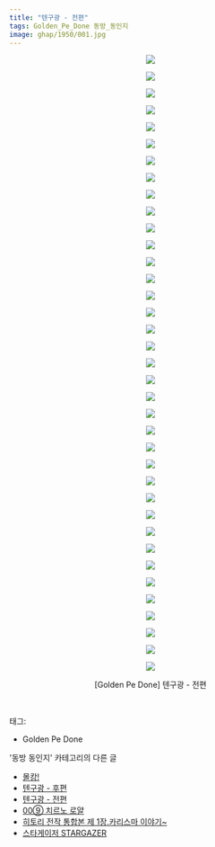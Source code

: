 ```yaml
---
title: "텐구광 - 전편"
tags: Golden_Pe_Done 동방_동인지
image: ghap/1950/001.jpg
---
```

<div class="article">
<p style="text-align: center; clear: none; float: none;"><img src="{{ site.nasurl }}/ghap/1950/001.jpg"/></p>
<p style="text-align: center; clear: none; float: none;"><img src="{{ site.nasurl }}/ghap/1950/002.jpg"/></p>
<p style="text-align: center; clear: none; float: none;"><img src="{{ site.nasurl }}/ghap/1950/003.jpg"/></p>
<p style="text-align: center; clear: none; float: none;"><img src="{{ site.nasurl }}/ghap/1950/004.jpg"/></p>
<p style="text-align: center; clear: none; float: none;"><img src="{{ site.nasurl }}/ghap/1950/005.jpg"/></p>
<p style="text-align: center; clear: none; float: none;"><img src="{{ site.nasurl }}/ghap/1950/006.jpg"/></p>
<p style="text-align: center; clear: none; float: none;"><img src="{{ site.nasurl }}/ghap/1950/007.jpg"/></p>
<p style="text-align: center; clear: none; float: none;"><img src="{{ site.nasurl }}/ghap/1950/008.jpg"/></p>
<p style="text-align: center; clear: none; float: none;"><img src="{{ site.nasurl }}/ghap/1950/009.jpg"/></p>
<p style="text-align: center; clear: none; float: none;"><img src="{{ site.nasurl }}/ghap/1950/010.jpg"/></p>
<p style="text-align: center; clear: none; float: none;"><img src="{{ site.nasurl }}/ghap/1950/011.jpg"/></p>
<p style="text-align: center; clear: none; float: none;"><img src="{{ site.nasurl }}/ghap/1950/012.jpg"/></p>
<p style="text-align: center; clear: none; float: none;"><img src="{{ site.nasurl }}/ghap/1950/013.jpg"/></p>
<p style="text-align: center; clear: none; float: none;"><img src="{{ site.nasurl }}/ghap/1950/014.jpg"/></p>
<p style="text-align: center; clear: none; float: none;"><img src="{{ site.nasurl }}/ghap/1950/015.jpg"/></p>
<p style="text-align: center; clear: none; float: none;"><img src="{{ site.nasurl }}/ghap/1950/016.jpg"/></p>
<p style="text-align: center; clear: none; float: none;"><img src="{{ site.nasurl }}/ghap/1950/017.jpg"/></p>
<p style="text-align: center; clear: none; float: none;"><img src="{{ site.nasurl }}/ghap/1950/018.jpg"/></p>
<p style="text-align: center; clear: none; float: none;"><img src="{{ site.nasurl }}/ghap/1950/019.jpg"/></p>
<p style="text-align: center; clear: none; float: none;"><img src="{{ site.nasurl }}/ghap/1950/020.jpg"/></p>
<p style="text-align: center; clear: none; float: none;"><img src="{{ site.nasurl }}/ghap/1950/021.jpg"/></p>
<p style="text-align: center; clear: none; float: none;"><img src="{{ site.nasurl }}/ghap/1950/022.jpg"/></p>
<p style="text-align: center; clear: none; float: none;"><img src="{{ site.nasurl }}/ghap/1950/023.jpg"/></p>
<p style="text-align: center; clear: none; float: none;"><img src="{{ site.nasurl }}/ghap/1950/024.jpg"/></p>
<p style="text-align: center; clear: none; float: none;"><img src="{{ site.nasurl }}/ghap/1950/025.jpg"/></p>
<p style="text-align: center; clear: none; float: none;"><img src="{{ site.nasurl }}/ghap/1950/026.jpg"/></p>
<p style="text-align: center; clear: none; float: none;"><img src="{{ site.nasurl }}/ghap/1950/027.jpg"/></p>
<p style="text-align: center; clear: none; float: none;"><img src="{{ site.nasurl }}/ghap/1950/028.jpg"/></p>
<p style="text-align: center; clear: none; float: none;"><img src="{{ site.nasurl }}/ghap/1950/029.jpg"/></p>
<p style="text-align: center; clear: none; float: none;"><img src="{{ site.nasurl }}/ghap/1950/030.jpg"/></p>
<p style="text-align: center; clear: none; float: none;"><img src="{{ site.nasurl }}/ghap/1950/031.jpg"/></p>
<p style="text-align: center; clear: none; float: none;"><img src="{{ site.nasurl }}/ghap/1950/032.jpg"/></p>
<p style="text-align: center; clear: none; float: none;"><img src="{{ site.nasurl }}/ghap/1950/033.jpg"/></p>
<p style="text-align: center; clear: none; float: none;"><img src="{{ site.nasurl }}/ghap/1950/034.jpg"/></p>
<p style="text-align: center; clear: none; float: none;"><img src="{{ site.nasurl }}/ghap/1950/035.jpg"/></p>
<p style="text-align: center; clear: none; float: none;"><img src="{{ site.nasurl }}/ghap/1950/036.jpg"/></p>
<p style="text-align: center; clear: none; float: none;"><img src="{{ site.nasurl }}/ghap/1950/037.jpg"/></p>
<p style="text-align: center; clear: none; float: none;">[Golden Pe Done] 텐구광 - 전편</p>
<p><br/></p>
</div><div class="tagTrail">
<p>태그: </p>
<ul>
<li>Golden Pe Done</li>
</ul>
</div><div class="another">
<p>'동방 동인지' 카테고리의 다른 글</p>
<ul>
<li><a href="/2016-09-01-ghap_1952">몰캉!</a></li>
<li><a href="/2016-09-01-ghap_1951">텐구광 - 후편</a></li>
<li><a href="/2016-09-01-ghap_1950">텐구광 - 전편</a></li>
<li><a href="/2016-08-31-ghap_1948">00⑨ 치르노 로얄</a></li>
<li><a href="/2016-08-31-ghap_1947">히토리 전작 통합본 제 1장.카리스마 이야기~</a></li>
<li><a href="/2016-08-31-ghap_1946">스타게이저 STARGAZER</a></li>
</ul>
</div><div class="cb_module cb_fluid">
<div class="cb_wrt cb_profile">
</div><!-- commentList close -->
</div>